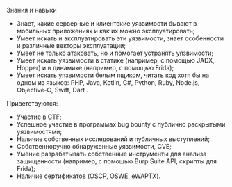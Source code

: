 Знания и навыки

- Знает, какие серверные и клиентские уязвимости бывают в мобильных приложениях и как их можно эксплуатировать;
- Умеет искать и эксплуатировать эти уязвимости, знает особенности и различные векторы эксплуатации;
- Умеет не только атаковать, но и помогает устранять уязвимости;
- Умеет искать уязвимости в статике (например, с помощью JADX, Hopper) и в динамике (например, с помощью Frida);
- Умеет искать уязвимости белым ящиком, читать код хотя бы на одном из языков: PHP, Java, Kotlin, C#, Python, Ruby, Node.js, Objective-C, Swift, Dart .

Приветствуются:

- Участие в CTF;
- Успешное участие в программах bug bounty с публично раскрытыми уязвимостями;
- Наличие собственных исследований и публичных выступлений;
- Собственноручно обнаруженные уязвимости, CVE;
- Умение разрабатывать собственные инструменты для анализа защищенности (например, с помощью Burp Suite API, скрипты для Frida);
- Наличие сертификатов (OSCP, OSWE, eWAPTX).